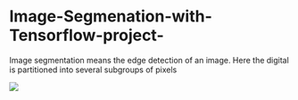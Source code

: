 # Image-Segmenation-with-Tensorflow-project-
Image segmentation means the edge detection of an image. Here the digital is partitioned into several subgroups of pixels


![](https://www.google.com/url?sa=i&url=https%3A%2F%2Ftowardsdatascience.com%2Fimage-segmentation-part-1-9f3db1ac1c50&psig=AOvVaw0rjof2bxzDnViQWIAo9cwK&ust=1644854520532000&source=images&cd=vfe&ved=0CAsQjRxqFwoTCJDtm92G_fUCFQAAAAAdAAAAABAD)
